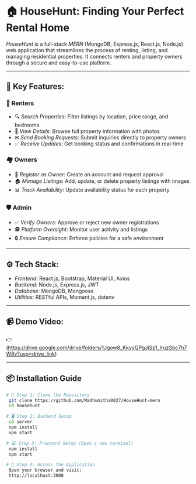 # 🏠 HouseHunt: Finding Your Perfect Rental Home

*HouseHunt* is a full-stack *MERN* (MongoDB, Express.js, React.js, Node.js) web application that streamlines the process of renting, listing, and managing residential properties. It connects renters and property owners through a secure and easy-to-use platform.

---

## 🌟 Key Features:

### 👥 Renters
- 🔍 *Search Properties*: Filter listings by location, price range, and bedrooms
- 🏡 *View Details*: Browse full property information with photos
- ✉ *Send Booking Requests*: Submit inquiries directly to property owners
- ✅ *Receive Updates*: Get booking status and confirmations in real-time

### 🏘 Owners
- 📝 *Register as Owner*: Create an account and request approval
- 🏠 *Manage Listings*: Add, update, or delete property listings with images
- 📊 *Track Availability*: Update availability status for each property

### 🛡 Admin
- ✅ *Verify Owners*: Approve or reject new owner registrations
- 🕵 *Platform Oversight*: Monitor user activity and listings
- 🔒 *Ensure Compliance*: Enforce policies for a safe environment

---

## ⚙ Tech Stack:

- *Frontend:* React.js, Bootstrap, Material UI, Axios  
- *Backend:* Node.js, Express.js, JWT  
- *Database:* MongoDB, Mongoose  
- *Utilities:* RESTful APIs, Moment.js, dotenv

---

## 📹 Demo Video:

👉(https://drive.google.com/drive/folders/1Jgow8_KkyyQPgJiSz1_IruzSbc7h7W8v?usp=drive_link)

---
## 📦 Installation Guide

```bash
# 🔁 Step 1: Clone the Repository
 git clone https://github.com/Madhumitha0027/HouseHunt-mern
 cd househunt

# 🖥️ Step 2: Backend Setup
 cd server
 npm install
 npm start

# 💻 Step 3: Frontend Setup (Open a new terminal)
 npm install
 npm start

# 🚀 Step 4: Access the Application
 Open your browser and visit:
 http://localhost:3000
